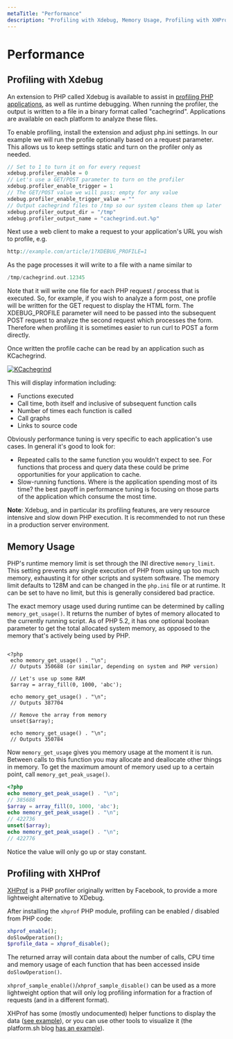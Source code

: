 ```yaml
---
metaTitle: "Performance"
description: "Profiling with Xdebug, Memory Usage, Profiling with XHProf"
---
```


# Performance



## Profiling with Xdebug


An extension to PHP called Xdebug is available to assist in [profiling PHP applications](https://xdebug.org/docs/profiler), as well as runtime debugging.  When running the profiler, the output is written to a file in a binary format called "cachegrind".  Applications are available on each platform to analyze these files.

To enable profiling, install the extension and adjust php.ini settings.  In our example we will run the profile optionally based on a request parameter.  This allows us to keep settings static and turn on the profiler only as needed.

```php
// Set to 1 to turn it on for every request
xdebug.profiler_enable = 0
// Let's use a GET/POST parameter to turn on the profiler
xdebug.profiler_enable_trigger = 1
// The GET/POST value we will pass; empty for any value
xdebug.profiler_enable_trigger_value = ""
// Output cachegrind files to /tmp so our system cleans them up later
xdebug.profiler_output_dir = "/tmp"
xdebug.profiler_output_name = "cachegrind.out.%p"

```

Next use a web client to make a request to your application's URL you wish to profile, e.g.

```php
http://example.com/article/1?XDEBUG_PROFILE=1

```

As the page processes it will write to a file with a name similar to

```php
/tmp/cachegrind.out.12345

```

Note that it will write one file for each PHP request / process that is executed.  So, for example, if you wish to analyze a form post, one profile will be written for the GET request to display the HTML form.  The XDEBUG_PROFILE parameter will need to be passed into the subsequent POST request to analyze the second request which processes the form.  Therefore when profiling it is sometimes easier to run curl to POST a form directly.

Once written the profile cache can be read by an application such as KCachegrind.

[<img src="http://i.stack.imgur.com/ENtOu.gif" alt="KCachegrind" />](http://i.stack.imgur.com/ENtOu.gif)

This will display information including:

- Functions executed
- Call time, both itself and inclusive of subsequent function calls
- Number of times each function is called
- Call graphs
- Links to source code

Obviously performance tuning is very specific to each application's use cases.  In general it's good to look for:

- Repeated calls to the same function you wouldn't expect to see. For functions that process and query data these could be prime opportunities for your application to cache.
- Slow-running functions.  Where is the application spending most of its time? the best payoff in performance tuning is focusing on those parts of the application which consume the most time.

**Note**: Xdebug, and in particular its profiling features, are very resource intensive and slow down PHP execution.  It is recommended to not run these in a production server environment.



## Memory Usage


PHP's runtime memory limit is set through the INI directive `memory_limit`.  This setting prevents any single execution of PHP from using up too much memory, exhausting it for other scripts and system software.  The memory limit defaults to 128M and can be changed in the `php.ini` file or at runtime.  It can be set to have no limit, but this is generally considered bad practice.

The exact memory usage used during runtime can be determined by calling `memory_get_usage()`.  It returns the number of bytes of memory allocated to the currently running script.  As of PHP 5.2, it has one optional boolean parameter to get the total allocated system memory, as opposed to the memory that's actively being used by PHP.

```

<?php
 echo memory_get_usage() . "\n";
 // Outputs 350688 (or similar, depending on system and PHP version)

 // Let's use up some RAM
 $array = array_fill(0, 1000, 'abc');

 echo memory_get_usage() . "\n";
 // Outputs 387704

 // Remove the array from memory
 unset($array);

 echo memory_get_usage() . "\n";
 // Outputs 350784

```

Now `memory_get_usage` gives you memory usage at the moment it is run.  Between calls to this function you may allocate and deallocate other things in memory.  To get the maximum amount of memory used up to a certain point, call `memory_get_peak_usage()`.

```php
<?php
echo memory_get_peak_usage() . "\n";
// 385688
$array = array_fill(0, 1000, 'abc');
echo memory_get_peak_usage() . "\n";
// 422736
unset($array);
echo memory_get_peak_usage() . "\n";
// 422776

```

Notice the value will only go up or stay constant.



## Profiling with XHProf


[XHProf](https://github.com/phacility/xhprof) is a PHP profiler originally written by Facebook, to provide a more lightweight alternative to XDebug.

After installing the `xhprof` PHP module, profiling can be enabled / disabled from PHP code:

```php
xhprof_enable();
doSlowOperation();
$profile_data = xhprof_disable();

```

The returned array will contain data about the number of calls, CPU time and memory usage of each function that has been accessed inside `doSlowOperation()`.

`xhprof_sample_enable()`/`xhprof_sample_disable()` can be used as a more lightweight option that will only log profiling information for a fraction of requests (and in a different format).

XHProf has some (mostly undocumented) helper functions to display the data ([see example](https://github.com/phacility/xhprof/blob/master/examples/sample.php)), or you can use other tools to visualize it (the platform.sh blog [has an example](https://platform.sh/2015/07/29/flamegraphs/)).

